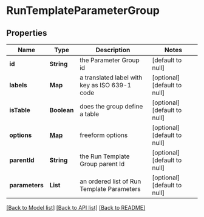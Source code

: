 # RunTemplateParameterGroup
## Properties

| Name | Type | Description | Notes |
|------------ | ------------- | ------------- | -------------|
| **id** | **String** | the Parameter Group id | [default to null] |
| **labels** | **Map** | a translated label with key as ISO 639-1 code | [optional] [default to null] |
| **isTable** | **Boolean** | does the group define a table | [optional] [default to null] |
| **options** | [**Map**](AnyType.md) | freeform options | [optional] [default to null] |
| **parentId** | **String** | the Run Template Group parent Id | [optional] [default to null] |
| **parameters** | **List** | an ordered list of Run Template Parameters | [optional] [default to null] |

[[Back to Model list]](../README.md#documentation-for-models) [[Back to API list]](../README.md#documentation-for-api-endpoints) [[Back to README]](../README.md)

